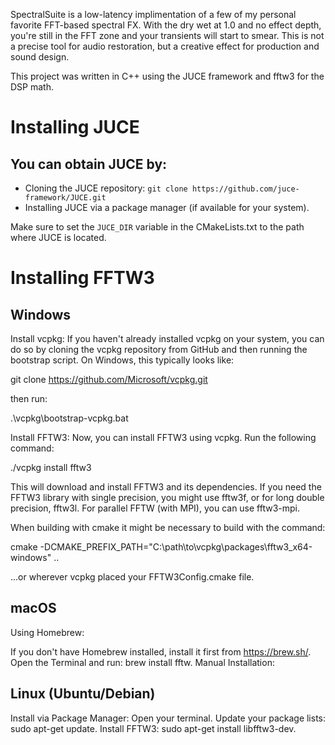 SpectralSuite is a low-latency implimentation of a few of my personal favorite FFT-based spectral FX. With the dry wet at 1.0 and no effect depth, you're still in the FFT zone and your transients will start to smear. This is not a precise tool for audio restoration, but a creative effect for production and sound design.

This project was written in C++ using the JUCE framework and fftw3 for the DSP math. 

# Installing JUCE
## You can obtain JUCE by:

- Cloning the JUCE repository: `git clone https://github.com/juce-framework/JUCE.git`
- Installing JUCE via a package manager (if available for your system).

Make sure to set the `JUCE_DIR` variable in the CMakeLists.txt to the path where JUCE is located.

# Installing FFTW3

## Windows

Install vcpkg: If you haven't already installed vcpkg on your system, you can do so by cloning the vcpkg repository from GitHub and then running the bootstrap script. On Windows, this typically looks like:


git clone https://github.com/Microsoft/vcpkg.git

then run:

.\vcpkg\bootstrap-vcpkg.bat


Install FFTW3: Now, you can install FFTW3 using vcpkg. Run the following command:

./vcpkg install fftw3

This will download and install FFTW3 and its dependencies. If you need the FFTW3 library with single precision, you might use fftw3f, or for long double precision, fftw3l. For parallel FFTW (with MPI), you can use fftw3-mpi.

When building with cmake it might be necessary to build with the command:

cmake -DCMAKE_PREFIX_PATH="C:\path\to\vcpkg\packages\fftw3_x64-windows" ..

...or wherever vcpkg placed your FFTW3Config.cmake file.

## macOS
Using Homebrew:

If you don't have Homebrew installed, install it first from https://brew.sh/.
Open the Terminal and run: brew install fftw.
Manual Installation:

## Linux (Ubuntu/Debian)
Install via Package Manager:
Open your terminal.
Update your package lists: sudo apt-get update.
Install FFTW3: sudo apt-get install libfftw3-dev.

